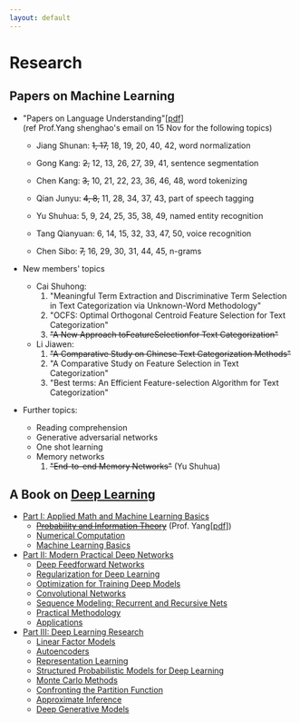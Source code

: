 ```yaml
---
layout: default
---
```


# Research

## Papers on Machine Learning

- "Papers on Language Understanding"\[[pdf](reading-list-2016-09-18.pdf)\] <br/>
  (ref Prof.Yang shenghao's email on 15 Nov for the following topics)
  - Jiang Shunan:  ~~1, 17,~~ 18, 19, 20, 40, 42, word normalization
  
  - Gong Kang:  ~~2,~~ 12, 13, 26, 27, 39, 41, sentence segmentation

  - Chen Kang:  ~~3,~~ 10, 21, 22, 23, 36, 46, 48, word tokenizing

  - Qian Junyu:  ~~4, 8,~~ 11, 28, 34, 37, 43, part of speech tagging

  - Yu Shuhua:  5, 9, 24, 25, 35, 38, 49, named entity recognition

  - Tang Qianyuan:  6, 14, 15, 32, 33, 47, 50, voice recognition

  - Chen Sibo:  ~~7,~~ 16, 29, 30, 31, 44, 45, n-grams 

- New members' topics
  - Cai Shuhong:
    1. "Meaningful Term Extraction and Discriminative Term Selection in Text Categorization via Unknown-Word Methodology"
    2. "OCFS: Optimal Orthogonal Centroid Feature Selection for Text Categorization"
    3. ~~"A New Approach toFeatureSelectionfor Text Categorization"~~
  
  - Li Jiawen: 
    1. ~~"A Comparative Study on Chinese Text Categorization Methods"~~ 
    2. "A Comparative Study on Feature Selection in Text Categorization"
    3. "Best terms: An Efficient Feature-selection Algorithm for Text Categorization"
          
- Further topics:
  - Reading comprehension
  - Generative adversarial networks
  - One shot learning
  - Memory networks
    1. ~~"End-to-end Memory Networks"~~ (Yu Shuhua)

## A Book on [Deep Learning](http://www.deeplearningbook.org)

- [Part I: Applied Math and Machine Learning Basics](http://www.deeplearningbook.org/contents/part_basics.html)
  - ~~[Probability and Information Theory](http://www.deeplearningbook.org/contents/prob.html)~~ (Prof. Yang\[[pdf](IT.pdf)\])
  - [Numerical Computation](http://www.deeplearningbook.org/contents/numerical.html)
  - [Machine Learning Basics](http://www.deeplearningbook.org/contents/ml.html)
- [Part II: Modern Practical Deep Networks](http://www.deeplearningbook.org/contents/part_practical.html)
  - [Deep Feedforward Networks](http://www.deeplearningbook.org/contents/mlp.html)
  - [Regularization for Deep Learning](http://www.deeplearningbook.org/contents/regularization.html)
  - [Optimization for Training Deep Models](http://www.deeplearningbook.org/contents/optimization.html)
  - [Convolutional Networks](http://www.deeplearningbook.org/contents/convnets.html)
  - [Sequence Modeling: Recurrent and Recursive Nets](http://www.deeplearningbook.org/contents/rnn.html)
  - [Practical Methodology](http://www.deeplearningbook.org/contents/guidelines.html)
  - [Applications](http://www.deeplearningbook.org/contents/applications.html)
- [Part III: Deep Learning Research](http://www.deeplearningbook.org/contents/part_research.html)
  - [Linear Factor Models](http://www.deeplearningbook.org/contents/linear_factors.html)
  - [Autoencoders](http://www.deeplearningbook.org/contents/autoencoders.html)
  - [Representation Learning](http://www.deeplearningbook.org/contents/representation.html)
  - [Structured Probabilistic Models for Deep Learning](http://www.deeplearningbook.org/contents/graphical_models.html)
  - [Monte Carlo Methods](http://www.deeplearningbook.org/contents/monte_carlo.html)
  - [Confronting the Partition Function](http://www.deeplearningbook.org/contents/partition.html)
  - [Approximate Inference](http://www.deeplearningbook.org/contents/inference.html)
  - [Deep Generative Models](http://www.deeplearningbook.org/contents/generative_models.html)
